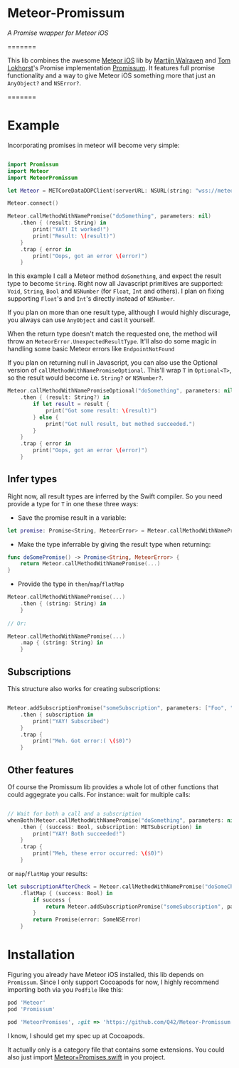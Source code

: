 # Meteor-Promissum
_A Promise wrapper for Meteor iOS_

=======

This lib combines the awesome [Meteor iOS](https://github.com/martijnwalraven/meteor-ios) lib by [Martijn Walraven](https://github.com/martijnwalraven) and [Tom Lokhorst](https://github.com/tomlokhorst)'s Promise implementation [Promissum](https://github.com/tomlokhorst/Promissum). It features full promise functionality and a way to give Meteor iOS something more that just an `AnyObject?` and `NSError?`.

=======

# Example

Incorporating promises in meteor will become very simple:

```swift

import Promissum
import Meteor
import MeteorPromissum

let Meteor = METCoreDataDDPClient(serverURL: NSURL(string: "wss://meteor-ios-todos.meteor.com/websocket"))

Meteor.connect()

Meteor.callMethodWithNamePromise("doSomething", parameters: nil)
	.then { (result: String) in
		print("YAY! It worked!")
		print("Result: \(result)")
	}
	.trap { error in
		print("Oops, got an error \(error)")
	}

```

In this example I call a Meteor method `doSomething`, and expect the result type to become `String`. Right now all Javascript primitives are supported: `Void`, `String`, `Bool` and `NSNumber` (for `Float`, `Int` and others). I plan on fixing supporting `Float`'s and `Int`'s directly instead of `NSNumber`.

If you plan on more than one result type, allthough I would highly discurage, you always can use `AnyObject` and cast it yourself.

When the return type doesn't match the requested one, the method will throw an `MeteorError.UnexpectedResultType`. It'll also do some magic in handling some basic Meteor errors like `EndpointNotFound`

If you plan on returning null in Javascript, you can also use the Optional version of `callMethodWithNamePromiseOptional`. This'll wrap `T` in `Optional<T>`, so the result would become i.e. `String?` or `NSNumber?`.

```swift
Meteor.callMethodWithNamePromiseOptional("doSomething", parameters: nil)
	.then { (result: String?) in
		if let result = result {
			print("Got some result: \(result)")
		} else {
			print("Got null result, but method succeeded.")
		}
	}
	.trap { error in
		print("Oops, got an error \(error)")
	}

```

## Infer types

Right now, all result types are inferred by the Swift compiler. So you need provide a type for `T` in one these three ways:

- Save the promise result in a variable: 

```swift
let promise: Promise<String, MeteorError> = Meteor.callMethodWithNamePromise(...)
```

- Make the type inferrable by giving the result type when returning:

```swift
func doSomePromise() -> Promise<String, MeteorError> {
	return Meteor.callMethodWithNamePromise(...)
}
```

- Provide the type in `then`/`map`/`flatMap`

```swift
Meteor.callMethodWithNamePromise(...)
	.then { (string: String) in
	}
	
// Or:

Meteor.callMethodWithNamePromise(...)
	.map { (string: String) in
	}
```

## Subscriptions

This structure also works for creating subscriptions:

```swift

Meteor.addSubscriptionPromise("someSubscription", parameters: ["Foo", "Bar"])
	.then { subscription in
		print("YAY! Subscribed")
	}
	.trap {
		print("Meh. Got error:( \($0)")
	}

```

## Other features

Of course the Promissum lib provides a whole lot of other functions that could aggegrate you calls. For instance: wait for multiple calls:

```swift

// Wait for both a call and a subscription
whenBoth(Meteor.callMethodWithNamePromise("doSomething", parameters: nil), Meteor.addSubscriptionPromise("someSubscription", parameters: ["Foo", "Bar"]))
	.then { (success: Bool, subscription: METSubscription) in
		print("YAY! Both succeeded!")
	}
	.trap {
		print("Meh, these error occurred: \($0)")
	}

```

or `map`/`flatMap` your results:

```swift
let subscriptionAfterCheck = Meteor.callMethodWithNamePromise("doSomeChecking", parameters: nil)
	.flatMap { (success: Bool) in
		if success {
			return Meteor.addSubscriptionPromise("someSubscription", parameters: ["Foo", "Bar"])
		}
		return Promise(error: SomeNSError)
	}
```

# Installation

Figuring you already have Meteor iOS installed, this lib depends on `Promissum`. Since I only support Cocoapods for now, I highly recommend importing both via you `Podfile` like this:


```ruby
pod 'Meteor'
pod 'Promissum'

pod 'MeteorPromises', :git => 'https://github.com/Q42/Meteor-Promissum.git', :tag => '0.0.4'
```

I know, I should get my spec up at Cocoapods.

It actually only is a category file that contains some extensions. You could also just import [Meteor+Promises.swift](https://github.com/Q42/Meteor-Promissum/blob/master/Meteor%2BPromissum/Meteor%2BPromises.swift) in you project.